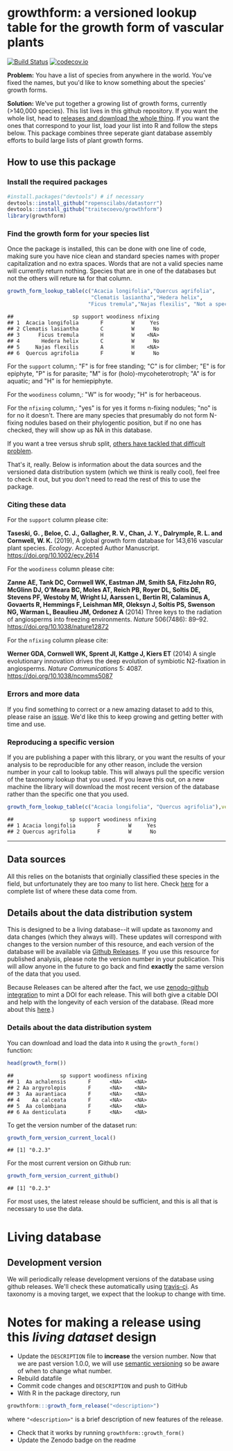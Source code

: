 
growthform: a versioned lookup table for the growth form of vascular plants
===========================================================================

[![Build Status](https://travis-ci.org/traitecoevo/growthform.png?branch=master)](https://travis-ci.org/traitecoevo/taxonlookup) [![codecov.io](https://codecov.io/github/traitecoevo/growthform/coverage.svg?branch=master)](https://codecov.io/github/traitecoevo/growthform?branch=master)

**Problem:** You have a list of species from anywhere in the world. You've fixed the names, but you'd like to know something about the species' growth forms.

**Solution:** We've put together a growing list of growth forms, currently (&gt;140,000 species). This list lives in this github repository. If you want the whole list, head to [releases and download the whole thing](https://github.com/traitecoevo/growthform/releases). If you want the ones that correspond to your list, load your list into R and follow the steps below. This package combines three seperate giant database assembly efforts to build large lists of plant growth forms.

How to use this package
-----------------------

### Install the required packages

``` r
#install.packages("devtools") # if necessary
devtools::install_github("ropenscilabs/datastorr")
devtools::install_github("traitecoevo/growthform")
library(growthform)
```

### Find the growth form for your species list

Once the package is installed, this can be done with one line of code, making sure you have nice clean and standard species names with proper capitalization and no extra spaces. Words that are not a valid species name will currently return nothing. Species that are in one of the databases but not the others will reture `NA` for that column.

``` r
growth_form_lookup_table(c("Acacia longifolia","Quercus agrifolia",
                           "Clematis lasiantha","Hedera helix",
                          "Ficus tremula","Najas flexilis", "Not a species"))
```

    ##                   sp support woodiness nfixing
    ## 1  Acacia longifolia       F         W     Yes
    ## 2 Clematis lasiantha       C         W      No
    ## 3      Ficus tremula       H         W    <NA>
    ## 4       Hedera helix       C         W      No
    ## 5     Najas flexilis       A         H    <NA>
    ## 6  Quercus agrifolia       F         W      No

For the `support` column,: "F" is for free standing; "C" is for climber; "E" is for epiphyte, "P" is for parasite; "M" is for (holo)-mycoheterotroph; "A" is for aquatic; and "H" is for hemiepiphyte.

For the `woodiness` column,: "W" is for woody; "H" is for herbaceous.

For the `nfixing` column,: "yes" is for yes it forms n-fixing nodules; "no" is for no it doesn't. There are many species that presumably do not form N-fixing nodules based on their phylogentic position, but if no one has checked, they will show up as NA in this database.

If you want a tree versus shrub split, [others have tackled that difficult problem](https://www.bbc.com/news/science-environment-39492977).

That's it, really. Below is information about the data sources and the versioned data distribution system (which we think is really cool), feel free to check it out, but you don't need to read the rest of this to use the package.

### Citing these data

For the `support` column please cite:

**Taseski, G. , Beloe, C. J., Gallagher, R. V., Chan, J. Y., Dalrymple, R. L. and Cornwell, W. K.** (2019), A global growth form database for 143,616 vascular plant species. *Ecology*. Accepted Author Manuscript. <https://doi.org/10.1002/ecy.2614>

For the `woodiness` column please cite:

**Zanne AE, Tank DC, Cornwell WK, Eastman JM, Smith SA, FitzJohn RG, McGlinn DJ, O'Meara BC, Moles AT, Reich PB, Royer DL, Soltis DE, Stevens PF, Westoby M, Wright IJ, Aarssen L, Bertin RI, Calaminus A, Govaerts R, Hemmings F, Leishman MR, Oleksyn J, Soltis PS, Swenson NG, Warman L, Beaulieu JM, Ordonez A** (2014) Three keys to the radiation of angiosperms into freezing environments. *Nature* 506(7486): 89–92. <https://doi.org/10.1038/nature12872>

For the `nfixing` column please cite:

**Werner GDA, Cornwell WK, Sprent JI, Kattge J, Kiers ET** (2014) A single evolutionary innovation drives the deep evolution of symbiotic N2-fixation in angiosperms. *Nature Communications* 5: 4087. <https://doi.org/10.1038/ncomms5087>

### Errors and more data

If you find something to correct or a new amazing dataset to add to this, please raise an [issue](https://github.com/traitecoevo/growthform/issues). We'd like this to keep growing and getting better with time and use.

### Reproducing a specific version

If you are publishing a paper with this library, or you want the results of your analysis to be reproducible for any other reason, include the version number in your call to lookup table. This will always pull the specific version of the taxonomy lookup that you used. If you leave this out, on a new machine the library will download the most recent version of the database rather than the specific one that you used.

``` r
growth_form_lookup_table(c("Acacia longifolia", "Quercus agrifolia"),version="0.2.3")
```

    ##                  sp support woodiness nfixing
    ## 1 Acacia longifolia       F         W     Yes
    ## 2 Quercus agrifolia       F         W      No

------------------------------------------------------------------------

Data sources
------------

All this relies on the botanists that orginially classified these species in the field, but unfortunately they are too many to list here. Check [here](https://github.com/traitecoevo/growthform/tree/master/database_assembly_information/original_references) for a complete list of where these data come from.

Details about the data distribution system
------------------------------------------

This is designed to be a living database--it will update as taxonomy and data changes (which they always will). These updates will correspond with changes to the version number of this resource, and each version of the database will be available via [Github Releases](http://docs.travis-ci.com/user/deployment/releases/). If you use this resource for published analysis, please note the version number in your publication. This will allow anyone in the future to go back and find **exactly** the same version of the data that you used.

Because Releases can be altered after the fact, we use [zenodo-github integration](https://guides.github.com/activities/citable-code/) to mint a DOI for each release. This will both give a citable DOI and help with the longevity of each version of the database. (Read more about this [here](https://www.software.ac.uk/blog/2016-09-26-making-code-citable-zenodo-and-github).)

### Details about the data distribution system

You can download and load the data into `R` using the `growth_form()` function:

``` r
head(growth_form())
```

    ##               sp support woodiness nfixing
    ## 1  Aa achalensis       F      <NA>    <NA>
    ## 2 Aa argyrolepis       F      <NA>    <NA>
    ## 3  Aa aurantiaca       F      <NA>    <NA>
    ## 4    Aa calceata       F      <NA>    <NA>
    ## 5  Aa colombiana       F      <NA>    <NA>
    ## 6 Aa denticulata       F      <NA>    <NA>

To get the version number of the dataset run:

``` r
growth_form_version_current_local()
```

    ## [1] "0.2.3"

For the most current version on Github run:

``` r
growth_form_version_current_github()
```

    ## [1] "0.2.3"

For most uses, the latest release should be sufficient, and this is all that is necessary to use the data.

Living database
===============

Development version
-------------------

We will periodically release development versions of the database using github releases. We'll check these automatically using [travis-ci](http://travis-ci.org). As taxonomy is a moving target, we expect that the lookup to change with time.

Notes for making a release using this *living dataset* design
=============================================================

-   Update the `DESCRIPTION` file to **increase** the version number. Now that we are past version 1.0.0, we will use [semantic versioning](http://semver.org/) so be aware of when to change what number.
-   Rebuild datafile
-   Commit code changes and `DESCRIPTION` and push to GitHub
-   With R in the package directory, run

``` r
growthform:::growth_form_release("<description>")
```

where `"<description>"` is a brief description of new features of the release.

-   Check that it works by running `growthform::growth_form()`
-   Update the Zenodo badge on the readme

